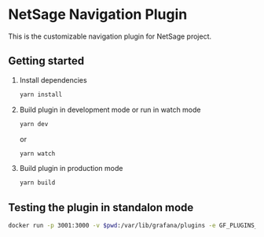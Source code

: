 # NetSage Navigation Plugin

This is the customizable navigation plugin for NetSage project. 

## Getting started

1. Install dependencies

   ```bash
   yarn install
   ```

2. Build plugin in development mode or run in watch mode

   ```bash
   yarn dev
   ```

   or

   ```bash
   yarn watch
   ```

3. Build plugin in production mode

   ```bash
   yarn build
   ```

## Testing the plugin in standalon mode

   ```bash
   docker run -p 3001:3000 -v $pwd:/var/lib/grafana/plugins -e GF_PLUGINS_ALLOW_LOADING_UNSIGNED_PLUGINS='netsage-nav-plugin' --name=grafana-plugins grafana/grafana:8.2.3
   ```